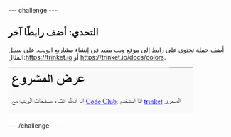 --- challenge ---

## التحدي: أضف رابطًا آخر

أضف جملة تحتوي على رابط إلى موقع ويب مفيد في إنشاء مشاريع الويب. على سبيل المثال:<https://trinket.io> أو <https://trinket.io/docs/colors>.

![لقطة شاشة](images/showcase-link-challenge.png)

--- /challenge ---